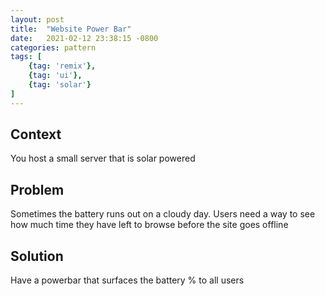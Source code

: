 ```yaml
---
layout: post
title:  "Website Power Bar"
date:   2021-02-12 23:38:15 -0800
categories: pattern
tags: [
    {tag: 'remix'},
    {tag: 'ui'},
    {tag: 'solar'}
]
---
```

## Context
You host a small server that is solar powered
## Problem
Sometimes the battery runs out on a cloudy day. Users need a way to see how much time they have left to browse before the site goes offline
## Solution
Have a powerbar that surfaces the battery % to all users 